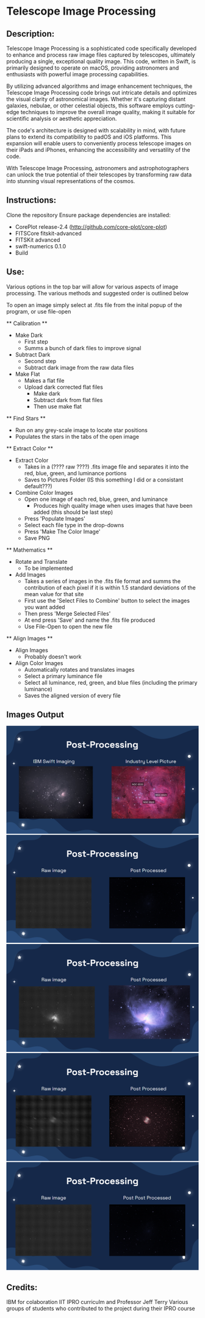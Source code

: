 # Telescope Image Processing

## Description: 
Telescope Image Processing is a sophisticated code specifically developed to enhance and process raw image files captured by telescopes, ultimately producing a single, exceptional quality image. This code, written in Swift, is primarily designed to operate on macOS, providing astronomers and enthusiasts with powerful image processing capabilities.

By utilizing advanced algorithms and image enhancement techniques, the Telescope Image Processing code brings out intricate details and optimizes the visual clarity of astronomical images. Whether it's capturing distant galaxies, nebulae, or other celestial objects, this software employs cutting-edge techniques to improve the overall image quality, making it suitable for scientific analysis or aesthetic appreciation.

The code's architecture is designed with scalability in mind, with future plans to extend its compatibility to padOS and iOS platforms. This expansion will enable users to conveniently process telescope images on their iPads and iPhones, enhancing the accessibility and versatility of the code.

With Telescope Image Processing, astronomers and astrophotographers can unlock the true potential of their telescopes by transforming raw data into stunning visual representations of the cosmos.

## Instructions:
Clone the repository
Ensure package dependencies are installed:
- CorePlot release-2.4 (http://github.com/core-plot/core-plot)
- FITSCore fitskit-advanced
- FITSKit advanced
- swift-numerics 0.1.0
- Build

## Use:
Various options in the top bar will allow for various aspects of image processing. The various methods and suggested order is outlined below

To open an image simply select at .fits file from the inital popup of the program, or use file-open

** Calibration **
- Make Dark
    - First step
    - Summs a bunch of dark files to improve signal
- Subtract Dark
    - Second step
    - Subtract dark image from the raw data files
- Make Flat
    - Makes a flat file
    - Upload dark corrected flat files
        - Make dark
        - Subtract dark from flat files
        - Then use make flat

** Find Stars **
- Run on any grey-scale image to locate star positions
- Populates the stars in the tabs of the open image


** Extract Color **
- Extract Color
    - Takes in a (???? raw ????) .fits image file and separates it into the red, blue, green, and luminance portions
    - Saves to Pictures Folder (IS this something I did or a consistant default???)
- Combine Color Images
    - Open one image of each red, blue, green, and luminance
        - Produces high quality image when uses images that have been added (this should be last step)
    - Press 'Populate Images'
    - Select each file type in the drop-downs
    - Press 'Make The Color Image'
    - Save PNG

** Mathematics **
- Rotate and Translate
    - To be implemented
- Add Images
    - Takes a series of images in the .fits file format and summs the contribution of each pixel if it is within 1.5 standard deviations of the mean value for that site
    - First use the 'Select Files to Combine' button to select the images you want added
    - Then press 'Merge Selected Files'
    - At end press 'Save' and name the .fits file produced
    - Use File-Open to open the new file
    

** Align Images **
- Align Images
    - Probably doesn't work
- Align Color Images
    - Automatically rotates and translates images
    - Select a primary luminance file
    - Select all luminance, red, green, and blue files (including the primary luminance)
    - Saves the aligned version of every file


## Images Output 

![](images/compare1.png)
![](images/rawVsPost1.png)
![](images/rawVsPost2.png)
![](images/rawVsPost3.png)
![](images/rawVsPost4.png)


## Credits:
IBM for colaboration
IIT IPRO curriculm and Professor Jeff Terry
Various groups of students who contributed to the project during their IPRO course

